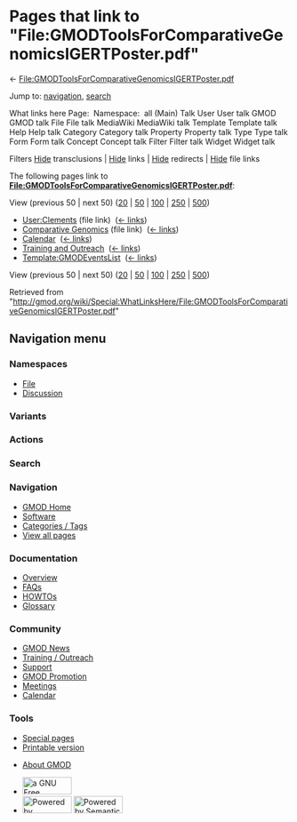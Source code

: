 <div id="mw-page-base" class="noprint">

</div>

<div id="mw-head-base" class="noprint">

</div>

<div id="content" class="mw-body" role="main">

<span id="top"></span>

<div id="mw-js-message" style="display:none;">

</div>



# <span dir="auto">Pages that link to "File:GMODToolsForComparativeGenomicsIGERTPoster.pdf"</span>

<div id="bodyContent">

<div id="contentSub">

←
[File:GMODToolsForComparativeGenomicsIGERTPoster.pdf](/wiki/File:GMODToolsForComparativeGenomicsIGERTPoster.pdf "File:GMODToolsForComparativeGenomicsIGERTPoster.pdf")

</div>

<div id="jump-to-nav" class="mw-jump">

Jump to: [navigation](#mw-navigation), [search](#p-search)

</div>

<div id="mw-content-text">

What links here Page:  Namespace:  all (Main) Talk User User talk GMOD
GMOD talk File File talk MediaWiki MediaWiki talk Template Template talk
Help Help talk Category Category talk Property Property talk Type Type
talk Form Form talk Concept Concept talk Filter Filter talk Widget
Widget talk

Filters
[Hide](/mediawiki/index.php?title=Special:WhatLinksHere/File:GMODToolsForComparativeGenomicsIGERTPoster.pdf&hidetrans=1 "Special:WhatLinksHere/File:GMODToolsForComparativeGenomicsIGERTPoster.pdf")
transclusions \|
[Hide](/mediawiki/index.php?title=Special:WhatLinksHere/File:GMODToolsForComparativeGenomicsIGERTPoster.pdf&hidelinks=1 "Special:WhatLinksHere/File:GMODToolsForComparativeGenomicsIGERTPoster.pdf")
links \|
[Hide](/mediawiki/index.php?title=Special:WhatLinksHere/File:GMODToolsForComparativeGenomicsIGERTPoster.pdf&hideredirs=1 "Special:WhatLinksHere/File:GMODToolsForComparativeGenomicsIGERTPoster.pdf")
redirects \|
[Hide](/mediawiki/index.php?title=Special:WhatLinksHere/File:GMODToolsForComparativeGenomicsIGERTPoster.pdf&hideimages=1 "Special:WhatLinksHere/File:GMODToolsForComparativeGenomicsIGERTPoster.pdf")
file links

The following pages link to
**[File:GMODToolsForComparativeGenomicsIGERTPoster.pdf](/wiki/File:GMODToolsForComparativeGenomicsIGERTPoster.pdf "File:GMODToolsForComparativeGenomicsIGERTPoster.pdf")**:

View (previous 50 \| next 50)
([20](/mediawiki/index.php?title=Special:WhatLinksHere/File:GMODToolsForComparativeGenomicsIGERTPoster.pdf&limit=20 "Special:WhatLinksHere/File:GMODToolsForComparativeGenomicsIGERTPoster.pdf")
\|
[50](/mediawiki/index.php?title=Special:WhatLinksHere/File:GMODToolsForComparativeGenomicsIGERTPoster.pdf&limit=50 "Special:WhatLinksHere/File:GMODToolsForComparativeGenomicsIGERTPoster.pdf")
\|
[100](/mediawiki/index.php?title=Special:WhatLinksHere/File:GMODToolsForComparativeGenomicsIGERTPoster.pdf&limit=100 "Special:WhatLinksHere/File:GMODToolsForComparativeGenomicsIGERTPoster.pdf")
\|
[250](/mediawiki/index.php?title=Special:WhatLinksHere/File:GMODToolsForComparativeGenomicsIGERTPoster.pdf&limit=250 "Special:WhatLinksHere/File:GMODToolsForComparativeGenomicsIGERTPoster.pdf")
\|
[500](/mediawiki/index.php?title=Special:WhatLinksHere/File:GMODToolsForComparativeGenomicsIGERTPoster.pdf&limit=500 "Special:WhatLinksHere/File:GMODToolsForComparativeGenomicsIGERTPoster.pdf"))

- [User:Clements](/wiki/User:Clements "User:Clements") (file link) ‎
  <span class="mw-whatlinkshere-tools">([←
  links](/mediawiki/index.php?title=Special:WhatLinksHere&target=User%3AClements "Special:WhatLinksHere"))</span>
- [Comparative
  Genomics](/wiki/Comparative_Genomics "Comparative Genomics") (file
  link) ‎ <span class="mw-whatlinkshere-tools">([←
  links](/mediawiki/index.php?title=Special:WhatLinksHere&target=Comparative+Genomics "Special:WhatLinksHere"))</span>
- [Calendar](/wiki/Calendar "Calendar") ‎
  <span class="mw-whatlinkshere-tools">([←
  links](/mediawiki/index.php?title=Special:WhatLinksHere&target=Calendar "Special:WhatLinksHere"))</span>
- [Training and
  Outreach](/wiki/Training_and_Outreach "Training and Outreach") ‎
  <span class="mw-whatlinkshere-tools">([←
  links](/mediawiki/index.php?title=Special:WhatLinksHere&target=Training+and+Outreach "Special:WhatLinksHere"))</span>
- [Template:GMODEventsList](/wiki/Template:GMODEventsList "Template:GMODEventsList")
  ‎ <span class="mw-whatlinkshere-tools">([←
  links](/mediawiki/index.php?title=Special:WhatLinksHere&target=Template%3AGMODEventsList "Special:WhatLinksHere"))</span>

View (previous 50 \| next 50)
([20](/mediawiki/index.php?title=Special:WhatLinksHere/File:GMODToolsForComparativeGenomicsIGERTPoster.pdf&limit=20 "Special:WhatLinksHere/File:GMODToolsForComparativeGenomicsIGERTPoster.pdf")
\|
[50](/mediawiki/index.php?title=Special:WhatLinksHere/File:GMODToolsForComparativeGenomicsIGERTPoster.pdf&limit=50 "Special:WhatLinksHere/File:GMODToolsForComparativeGenomicsIGERTPoster.pdf")
\|
[100](/mediawiki/index.php?title=Special:WhatLinksHere/File:GMODToolsForComparativeGenomicsIGERTPoster.pdf&limit=100 "Special:WhatLinksHere/File:GMODToolsForComparativeGenomicsIGERTPoster.pdf")
\|
[250](/mediawiki/index.php?title=Special:WhatLinksHere/File:GMODToolsForComparativeGenomicsIGERTPoster.pdf&limit=250 "Special:WhatLinksHere/File:GMODToolsForComparativeGenomicsIGERTPoster.pdf")
\|
[500](/mediawiki/index.php?title=Special:WhatLinksHere/File:GMODToolsForComparativeGenomicsIGERTPoster.pdf&limit=500 "Special:WhatLinksHere/File:GMODToolsForComparativeGenomicsIGERTPoster.pdf"))

</div>

<div class="printfooter">

Retrieved from
"<http://gmod.org/wiki/Special:WhatLinksHere/File:GMODToolsForComparativeGenomicsIGERTPoster.pdf>"

</div>

<div id="catlinks" class="catlinks catlinks-allhidden">

</div>

<div class="visualClear">

</div>

</div>

</div>

<div id="mw-navigation">

## Navigation menu

<div id="mw-head">



<div id="left-navigation">

<div id="p-namespaces" class="vectorTabs" role="navigation"
aria-labelledby="p-namespaces-label">

### Namespaces

- <span id="ca-nstab-image"><a href="/wiki/File:GMODToolsForComparativeGenomicsIGERTPoster.pdf"
  accesskey="c" title="View the file page [c]">File</a></span>
- <span id="ca-talk"><a
  href="/mediawiki/index.php?title=File_talk:GMODToolsForComparativeGenomicsIGERTPoster.pdf&amp;action=edit&amp;redlink=1"
  accesskey="t"
  title="Discussion about the content page [t]">Discussion</a></span>

</div>

<div id="p-variants" class="vectorMenu emptyPortlet" role="navigation"
aria-labelledby="p-variants-label">

### 

### Variants[](#)

<div class="menu">

</div>

</div>

</div>

<div id="right-navigation">



<div id="p-cactions" class="vectorMenu emptyPortlet" role="navigation"
aria-labelledby="p-cactions-label">

### Actions[](#)

<div class="menu">

</div>

</div>

<div id="p-search" role="search">

### Search

<div id="simpleSearch">

</div>

</div>

</div>

</div>

<div id="mw-panel">

<div id="p-logo" role="banner">

<a href="/wiki/Main_Page"
style="background-image: url(http://gmod.org/images/GMOD-cogs.png);"
title="Visit the main page"></a>

</div>

<div id="p-Navigation" class="portal" role="navigation"
aria-labelledby="p-Navigation-label">

### Navigation

<div class="body">

- <span id="n-GMOD-Home">[GMOD Home](/wiki/Main_Page)</span>
- <span id="n-Software">[Software](/wiki/GMOD_Components)</span>
- <span id="n-Categories-.2F-Tags">[Categories /
  Tags](/wiki/Categories)</span>
- <span id="n-View-all-pages">[View all
  pages](/wiki/Special:AllPages)</span>

</div>

</div>

<div id="p-Documentation" class="portal" role="navigation"
aria-labelledby="p-Documentation-label">

### Documentation

<div class="body">

- <span id="n-Overview">[Overview](/wiki/Overview)</span>
- <span id="n-FAQs">[FAQs](/wiki/Category:FAQ)</span>
- <span id="n-HOWTOs">[HOWTOs](/wiki/Category:HOWTO)</span>
- <span id="n-Glossary">[Glossary](/wiki/Glossary)</span>

</div>

</div>

<div id="p-Community" class="portal" role="navigation"
aria-labelledby="p-Community-label">

### Community

<div class="body">

- <span id="n-GMOD-News">[GMOD News](/wiki/GMOD_News)</span>
- <span id="n-Training-.2F-Outreach">[Training /
  Outreach](/wiki/Training_and_Outreach)</span>
- <span id="n-Support">[Support](/wiki/Support)</span>
- <span id="n-GMOD-Promotion">[GMOD
  Promotion](/wiki/GMOD_Promotion)</span>
- <span id="n-Meetings">[Meetings](/wiki/Meetings)</span>
- <span id="n-Calendar">[Calendar](/wiki/Calendar)</span>

</div>

</div>

<div id="p-tb" class="portal" role="navigation"
aria-labelledby="p-tb-label">

### Tools

<div class="body">

- <span id="t-specialpages"><a href="/wiki/Special:SpecialPages" accesskey="q"
  title="A list of all special pages [q]">Special pages</a></span>
- <span id="t-print"><a
  href="/mediawiki/index.php?title=Special:WhatLinksHere/File:GMODToolsForComparativeGenomicsIGERTPoster.pdf&amp;printable=yes"
  rel="alternate" accesskey="p"
  title="Printable version of this page [p]">Printable version</a></span>

</div>

</div>

</div>

</div>

<div id="footer" role="contentinfo">

- <span id="footer-places-about">[About
  GMOD](/wiki/GMOD:About "GMOD:About")</span>

<!-- -->

- <span id="footer-copyrightico">[<img src="http://www.gnu.org/graphics/gfdl-logo-small.png" width="88"
  height="31" alt="a GNU Free Documentation License" />](http://www.gnu.org/licenses/fdl-1.3.html)</span>
- <span id="footer-poweredbyico">[<img src="/mediawiki/skins/common/images/poweredby_mediawiki_88x31.png"
  width="88" height="31" alt="Powered by MediaWiki" />](//www.mediawiki.org/)
  [<img
  src="/mediawiki/extensions/SemanticMediaWiki/includes/../resources/images/smw_button.png"
  width="88" height="31" alt="Powered by Semantic MediaWiki" />](https://www.semantic-mediawiki.org/wiki/Semantic_MediaWiki)</span>

<div style="clear:both">

</div>

</div>
